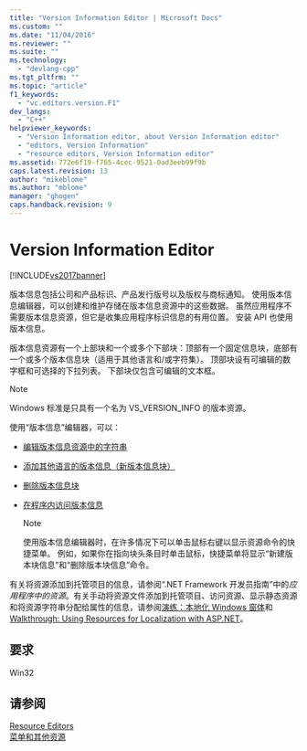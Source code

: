 ```yaml
---
title: "Version Information Editor | Microsoft Docs"
ms.custom: ""
ms.date: "11/04/2016"
ms.reviewer: ""
ms.suite: ""
ms.technology: 
  - "devlang-cpp"
ms.tgt_pltfrm: ""
ms.topic: "article"
f1_keywords: 
  - "vc.editors.version.F1"
dev_langs: 
  - "C++"
helpviewer_keywords: 
  - "Version Information editor, about Version Information editor"
  - "editors, Version Information"
  - "resource editors, Version Information editor"
ms.assetid: 772e6f19-f765-4cec-9521-0ad3eeb99f9b
caps.latest.revision: 13
author: "mikeblome"
ms.author: "mblome"
manager: "ghogen"
caps.handback.revision: 9
---
```

# Version Information Editor
[!INCLUDE[vs2017banner](../assembler/inline/includes/vs2017banner.md)]

版本信息包括公司和产品标识、产品发行版号以及版权与商标通知。 使用版本信息编辑器，可以创建和维护存储在版本信息资源中的这些数据。 虽然应用程序不需要版本信息资源，但它是收集应用程序标识信息的有用位置。 安装 API 也使用版本信息。  
  
 版本信息资源有一个上部块和一个或多个下部块：顶部有一个固定信息块，底部有一个或多个版本信息块（适用于其他语言和\/或字符集）。 顶部块设有可编辑的数字框和可选择的下拉列表。 下部块仅包含可编辑的文本框。  
  
> [!NOTE]
>  Windows 标准是只具有一个名为 VS\_VERSION\_INFO 的版本资源。  
  
 使用“版本信息”编辑器，可以：  
  
-   [编辑版本信息资源中的字符串](../mfc/editing-a-string-in-a-version-information-resource.md)  
  
-   [添加其他语言的版本信息（新版本信息块）](../mfc/adding-version-information-for-another-language.md)  
  
-   [删除版本信息块](../mfc/deleting-a-version-information-block.md)  
  
-   [在程序内访问版本信息](../mfc/accessing-version-information-from-within-your-program.md)  
  
    > [!NOTE]
    >  使用版本信息编辑器时，在许多情况下可以单击鼠标右键以显示资源命令的快捷菜单。 例如，如果你在指向块头条目时单击鼠标，快捷菜单将显示“新建版本块信息”和“删除版本块信息”命令。  
  
 有关将资源添加到托管项目的信息，请参阅“.NET Framework 开发员指南”[](../Topic/Resources%20in%20Desktop%20Apps.md)中的*应用程序中的资源*。有关手动将资源文件添加到托管项目、访问资源、显示静态资源和将资源字符串分配给属性的信息，请参阅[演练：本地化 Windows 窗体](http://msdn.microsoft.com/zh-cn/9a96220d-a19b-4de0-9f48-01e5d82679e5)和 [Walkthrough: Using Resources for Localization with ASP.NET](../Topic/Walkthrough:%20Using%20Resources%20for%20Localization%20with%20ASP.NET.md)。  
  
## 要求  
 Win32  
  
## 请参阅  
 [Resource Editors](../mfc/resource-editors.md)   
 [菜单和其他资源](http://msdn.microsoft.com/library/windows/desktop/ms632583.aspx)